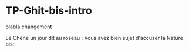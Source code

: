 # TP-Ghit-bis-intro
blabla
changement

Le Chêne un jour dit au roseau :
Vous avez bien sujet d'accuser la Nature
bis::
